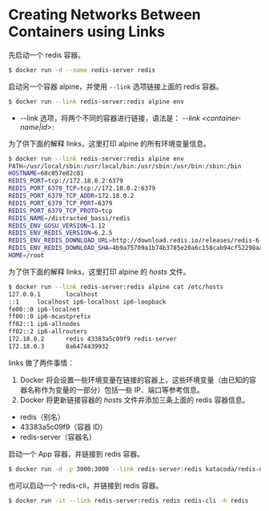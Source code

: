 # Creating Networks Between Containers using Links

先启动一个 redis 容器。

```bash
$ docker run -d --name redis-server redis
```

启动另一个容器 alpine，并使用 `--link` 选项链接上面的 redis 容器。

```bash
$ docker run --link redis-server:redis alpine env
```

- --link 选项，将两个不同的容器进行链接，语法是： *--link <container-name|id>:<alias>*
  

为了供下面的解释  links，这里打印 alpine 的所有环境变量信息。

```bash
$ docker run --link redis-server:redis alpine env
PATH=/usr/local/sbin:/usr/local/bin:/usr/sbin:/usr/bin:/sbin:/bin
HOSTNAME=68c057e82c01
REDIS_PORT=tcp://172.18.0.2:6379
REDIS_PORT_6379_TCP=tcp://172.18.0.2:6379
REDIS_PORT_6379_TCP_ADDR=172.18.0.2
REDIS_PORT_6379_TCP_PORT=6379
REDIS_PORT_6379_TCP_PROTO=tcp
REDIS_NAME=/distracted_bassi/redis
REDIS_ENV_GOSU_VERSION=1.12
REDIS_ENV_REDIS_VERSION=6.2.5
REDIS_ENV_REDIS_DOWNLOAD_URL=http://download.redis.io/releases/redis-6.2.5.tar.gz
REDIS_ENV_REDIS_DOWNLOAD_SHA=4b9a75709a1b74b3785e20a6c158cab94cf52298aa381eea947a678a60d551ae
HOME=/root
```

为了供下面的解释 links，这里打印 alpine 的 *hosts* 文件。

```bash
$ docker run --link redis-server:redis alpine cat /etc/hosts
127.0.0.1       localhost
::1     localhost ip6-localhost ip6-loopback
fe00::0 ip6-localnet
ff00::0 ip6-mcastprefix
ff02::1 ip6-allnodes
ff02::2 ip6-allrouters
172.18.0.2      redis 43383a5c09f9 redis-server
172.18.0.3      0a6474439932
```

links 做了两件事情：

1. Docker 将会设置一些环境变量在链接的容器上，这些环境变量（由已知的容器名称作为变量的一部分）包括一些 IP、端口等参考信息。
2. Docker 将更新链接容器的 *hosts* 文件并添加三条上面的 redis 容器信息。

- redis（别名）
- 43383a5c09f9（容器 ID）
- redis-server（容器名）

启动一个 App 容器，并链接到 redis 容器。

```bash
$ docker run -d -p 3000:3000 --link redis-server:redis katacoda/redis-node-docker-example
```

也可以启动一个 redis-cli，并链接到 redis 容器。

```bash
$ docker run -it --link redis-server:redis redis redis-cli -h redis
```